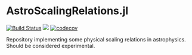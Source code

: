 # AstroScalingRelations.jl

[![Build Status](https://github.com/cgarling/AstroScalingRelations.jl/workflows/CI/badge.svg)](https://github.com/cgarling/AstroScalingRelations.jl/actions)
[![](https://img.shields.io/badge/docs-dev-blue.svg)](https://cgarling.github.io/AstroScalingRelations.jl/dev/)
[![codecov](https://codecov.io/gh/cgarling/AstroScalingRelations.jl/branch/main/graph/badge.svg?token=Z61LUVLCOQ)](https://codecov.io/gh/cgarling/AstroScalingRelations.jl)
<!-- [![](https://img.shields.io/badge/docs-stable-blue.svg)](https://cgarling.github.io/AstroScalingRelations.jl/stable/) -->

Repository implementing some physical scaling relations in astrophysics. Should be considered experimental.
